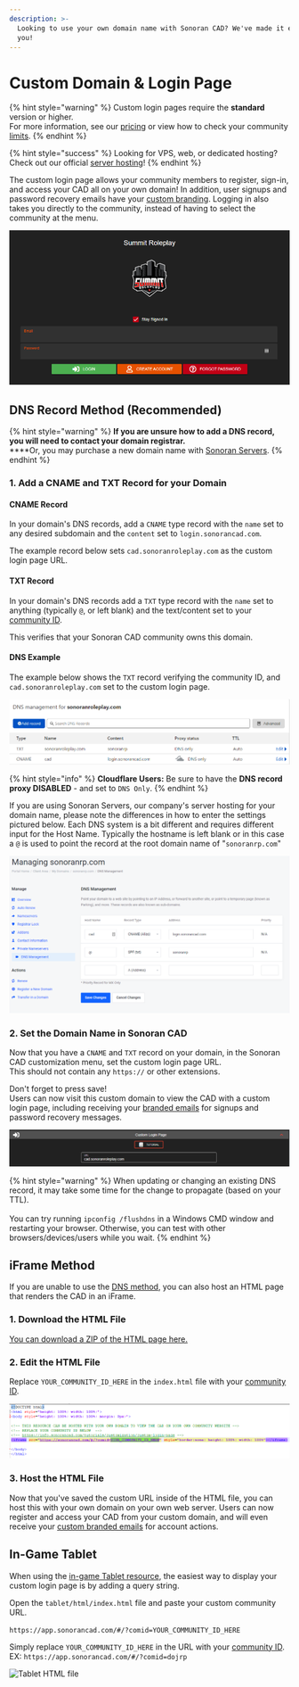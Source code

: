 ```yaml
---
description: >-
  Looking to use your own domain name with Sonoran CAD? We've made it easy for
  you!
---
```


# Custom Domain & Login Page

{% hint style="warning" %}
Custom login pages require the **standard** version or higher.\
For more information, see our [pricing](../../pricing/faq/) or view how to check your community [limits](../getting-started/view-your-limits.md).
{% endhint %}

{% hint style="success" %}
Looking for VPS, web, or dedicated hosting? Check out our official [server hosting](../../other-products/server-hosting.md)!
{% endhint %}

The custom login page allows your community members to register, sign-in, and access your CAD all on your own domain! In addition, user signups and password recovery emails have your [custom branding](custom-emails.md). Logging in also takes you directly to the community, instead of having to select the community at the menu.

![Sonoran CAD Custom Login Page Example](<../../.gitbook/assets/image (172).png>)

## DNS Record Method (Recommended)

{% hint style="warning" %}
**If you are unsure how to add a DNS record, you will need to contact your domain registrar.**\
****Or, you may purchase a new domain name with [Sonoran Servers](https://sonoranservers.com/cart.php?a=add\&domain=register).
{% endhint %}

### 1. Add a CNAME and TXT Record for your Domain

#### CNAME Record

In your domain's DNS records, add a `CNAME` type record with the `name` set to any desired subdomain and the `content` set to `login.sonorancad.com`.

The example record below sets `cad.sonoranroleplay.com` as the custom login page URL.

#### TXT Record

In your domain's DNS records add a `TXT` type record with the `name` set to anything (typically `@`, or left blank) and the text/content set to your [community ID](../getting-started/finding-your-community-id-and-authentication-code.md#finding-your-community-id).

This verifies that your Sonoran CAD community owns this domain.

#### DNS Example

The example below shows the `TXT` record verifying the community ID, and `cad.sonoranroleplay.com` set to the custom login page.

![Sonoran CAD - Cloudflare DNS Example](<../../.gitbook/assets/image (302) (1) (1).png>)

{% hint style="info" %}
**Cloudflare Users:** Be sure to have the **DNS record proxy DISABLED** - and set to `DNS Only`.
{% endhint %}

If you are using Sonoran Servers, our company's server hosting for your domain name, please note the differences in how to enter the settings pictured below. Each DNS system is a bit different and requires different input for the Host Name. Typically the hostname is left blank or in this case a `@` is used to point the record at the root domain name of "`sonoranrp.com`"

![Sonoran CAD - Sonoran Servers DNS Example](<../../.gitbook/assets/image (292).png>)

### 2. Set the Domain Name in Sonoran CAD

Now that you have a `CNAME` and `TXT` record on your domain, in the Sonoran CAD customization menu, set the custom login page URL.\
This should not contain any `https://` or other extensions.

Don't forget to press save!\
Users can now visit this custom domain to view the CAD with a custom login page, including receiving your [branded emails](custom-emails.md) for signups and password recovery messages.

![Sonoran CAD - Custom Login URL](<../../.gitbook/assets/image (174).png>)

{% hint style="warning" %}
When updating or changing an existing DNS record, it may take some time for the change to propagate (based on your TTL).\
\
You can try running `ipconfig /flushdns` in a Windows CMD window and restarting your browser. Otherwise, you can test with other browsers/devices/users while you wait.
{% endhint %}

## iFrame Method

If you are unable to use the [DNS method](custom-login-page.md#dns-record-method-recommended), you can also host an HTML page that renders the CAD in an iFrame.

### 1. Download the HTML File

[You can download a ZIP of the HTML page here.](https://sonoransoftware.com/tutorials/sonorancad/index.zip)

### 2. Edit the HTML File

Replace `YOUR_COMMUNITY_ID_HERE` in the `index.html` file with your [community ID](../getting-started/finding-your-community-id-and-authentication-code.md).

![](<../../.gitbook/assets/image (175).png>)

### 3. Host the HTML File

Now that you've saved the custom URL inside of the HTML file, you can host this with your own domain on your own web server. Users can now register and access your CAD from your custom domain, and will even receive your [custom branded emails](custom-emails.md) for account actions.

## In-Game Tablet

When using the [in-game Tablet resource](../../integration-plugins/integration-plugins/available-plugins/tablet.md), the easiest way to display your custom login page is by adding a query string.

Open the `tablet/html/index.html` file and paste your custom community URL.

`https://app.sonorancad.com/#/?comid=YOUR_COMMUNITY_ID_HERE`

Simply replace `YOUR_COMMUNITY_ID_HERE` in the URL with your [community ID](../getting-started/finding-your-community-id-and-authentication-code.md).\
EX: `https://app.sonorancad.com/#/?comid=dojrp`

![Tablet HTML file](../../.gitbook/assets/screen-shot-2020-07-22-at-10.23.09-pm.png)
